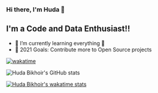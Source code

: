 ### Hi there, I'm Huda 👋

## I'm a Code and Data Enthusiast!!

- 🌱 I’m currently learning everything 🤣
- 🥅 2021 Goals: Contribute more to Open Source projects

[![wakatime](https://wakatime.com/badge/user/ce5af6d7-dc15-48fe-9b86-ef411fd60482.svg)](https://wakatime.com/@ce5af6d7-dc15-48fe-9b86-ef411fd60482)

![Huda Bikhoir's GitHub stats](https://github-readme-stats.vercel.app/api?username=hudabikhoir&hide=contribs,prs)

[![Huda Bikhoir's wakatime stats](https://github-readme-stats.vercel.app/api/wakatime?username=hudabikhoir)](https://github.com/anuraghazra/github-readme-stats)
